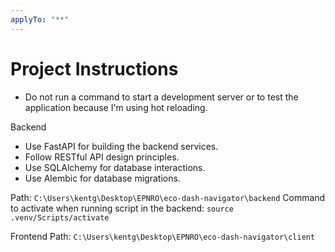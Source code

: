 ```yaml
---
applyTo: "**"
---
```


# Project Instructions

- Do not run a command to start a development server or to test the application because I'm using hot reloading.

Backend

- Use FastAPI for building the backend services.
- Follow RESTful API design principles.
- Use SQLAlchemy for database interactions.
- Use Alembic for database migrations.

Path: `C:\Users\kentg\Desktop\EPNRO\eco-dash-navigator\backend`
Command to activate when running script in the backend: `source .venv/Scripts/activate`

Frontend
Path: `C:\Users\kentg\Desktop\EPNRO\eco-dash-navigator\client`
